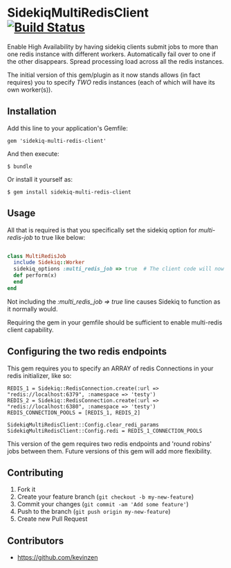 # SidekiqMultiRedisClient [![Build Status](https://travis-ci.org/kevinzen/sidekiq-multi-redis-client.png?branch=master)](https://travis-ci.org/kevinzen/sidekiq-multi-redis-client)

Enable High Availability by having sidekiq clients submit jobs to more than one redis instance
with different workers. Automatically fail over to one if the other disappears. Spread processing load across all the redis instances.

The initial version of this gem/plugin as it now stands allows (in fact requires) you to specify *TWO* redis instances (each of which will have its own worker(s)).

## Installation

Add this line to your application's Gemfile:

    gem 'sidekiq-multi-redis-client'

And then execute:

    $ bundle

Or install it yourself as:

    $ gem install sidekiq-multi-redis-client

## Usage

All that is required is that you specifically set the sidekiq option for *multi-redis-job* to true like below:

```ruby

class MultiRedisJob
  include Sidekiq::Worker
  sidekiq_options :multi_redis_job => true  # The client code will now submit jobs to two different redis instances!
  def perform(x)
  end
end

```

Not including the *:multi_redis_job => true* line causes Sidekiq to function as it normally would.

Requiring the gem in your gemfile should be sufficient to enable multi-redis client capability.

## Configuring the two redis endpoints

This gem requires you to specify an ARRAY of redis Connections in your redis initializer, like so:

```
REDIS_1 = Sidekiq::RedisConnection.create(:url => "redis://localhost:6379", :namespace => 'testy')
REDIS_2 = Sidekiq::RedisConnection.create(:url => "redis://localhost:6380", :namespace => 'testy')
REDIS_CONNECTION_POOLS = [REDIS_1, REDIS_2]

SidekiqMultiRedisClient::Config.clear_redi_params
SidekiqMultiRedisClient::Config.redi = REDIS_1_CONNECTION_POOLS
```

This version of the gem requires two redis endpoints and 'round robins' jobs between them. Future versions of this gem will add more flexibility.


## Contributing

1. Fork it
2. Create your feature branch (`git checkout -b my-new-feature`)
3. Commit your changes (`git commit -am 'Add some feature'`)
4. Push to the branch (`git push origin my-new-feature`)
5. Create new Pull Request

## Contributors

- https://github.com/kevinzen

